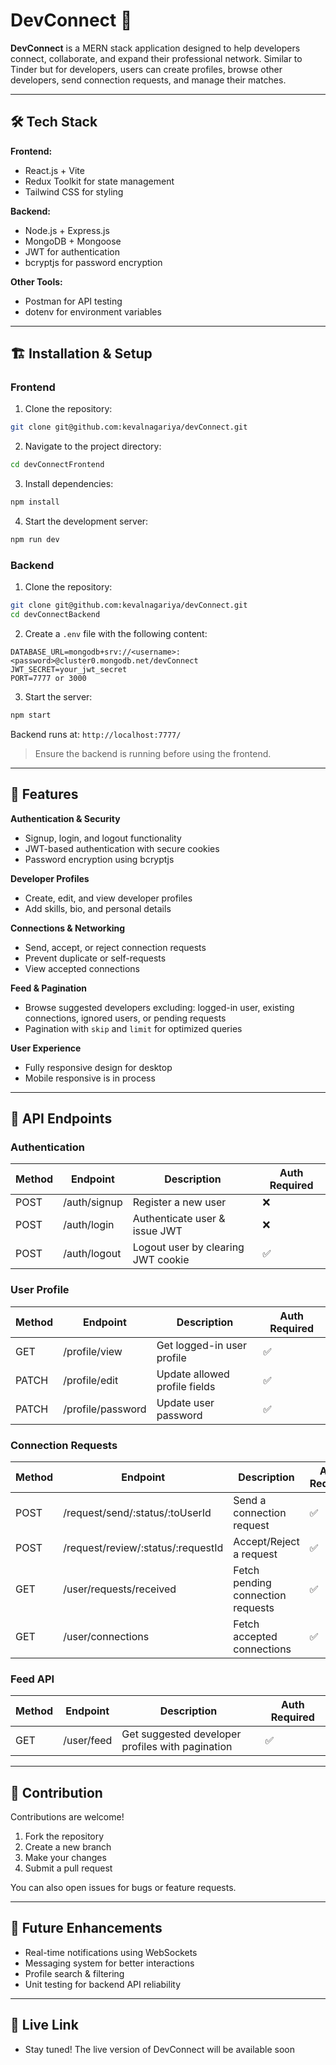 # DevConnect 🚀

**DevConnect** is a MERN stack application designed to help developers connect, collaborate, and expand their professional network. Similar to Tinder but for developers, users can create profiles, browse other developers, send connection requests, and manage their matches.

---

## 🛠 Tech Stack

**Frontend:**
- React.js + Vite  
- Redux Toolkit for state management  
- Tailwind CSS for styling  

**Backend:**
- Node.js + Express.js  
- MongoDB + Mongoose  
- JWT for authentication  
- bcryptjs for password encryption  

**Other Tools:**
- Postman for API testing  
- dotenv for environment variables  

---

## 🏗️ Installation & Setup

### Frontend
1. Clone the repository:  
```bash
git clone git@github.com:kevalnagariya/devConnect.git
```
2. Navigate to the project directory:  
```bash
cd devConnectFrontend
```
3. Install dependencies:  
```bash
npm install
```
4. Start the development server:  
```bash
npm run dev
```

### Backend
1. Clone the repository:  
```bash
git clone git@github.com:kevalnagariya/devConnect.git
cd devConnectBackend
```
2. Create a `.env` file with the following content:  
```env
DATABASE_URL=mongodb+srv://<username>:<password>@cluster0.mongodb.net/devConnect
JWT_SECRET=your_jwt_secret
PORT=7777 or 3000
```
3. Start the server:  
```bash
npm start
```
Backend runs at: `http://localhost:7777/`  

> Ensure the backend is running before using the frontend.

---

## 📌 Features

**Authentication & Security**
- Signup, login, and logout functionality  
- JWT-based authentication with secure cookies  
- Password encryption using bcryptjs  

**Developer Profiles**
- Create, edit, and view developer profiles  
- Add skills, bio, and personal details  

**Connections & Networking**
- Send, accept, or reject connection requests  
- Prevent duplicate or self-requests  
- View accepted connections  

**Feed & Pagination**
- Browse suggested developers excluding: logged-in user, existing connections, ignored users, or pending requests  
- Pagination with `skip` and `limit` for optimized queries  

**User Experience**
- Fully responsive design for desktop 
- Mobile responsive is in process 

---

## 🚀 API Endpoints

### Authentication
| Method | Endpoint | Description | Auth Required |
|--------|---------|-------------|---------------|
| POST   | /auth/signup | Register a new user | ❌ |
| POST   | /auth/login | Authenticate user & issue JWT | ❌ |
| POST   | /auth/logout | Logout user by clearing JWT cookie | ✅ |

### User Profile
| Method | Endpoint | Description | Auth Required |
|--------|---------|-------------|---------------|
| GET    | /profile/view | Get logged-in user profile | ✅ |
| PATCH  | /profile/edit | Update allowed profile fields | ✅ |
| PATCH  | /profile/password | Update user password | ✅ |

### Connection Requests
| Method | Endpoint | Description | Auth Required |
|--------|---------|-------------|---------------|
| POST   | /request/send/:status/:toUserId | Send a connection request | ✅ |
| POST   | /request/review/:status/:requestId | Accept/Reject a request | ✅ |
| GET    | /user/requests/received | Fetch pending connection requests | ✅ |
| GET    | /user/connections | Fetch accepted connections | ✅ |

### Feed API
| Method | Endpoint | Description | Auth Required |
|--------|---------|-------------|---------------|
| GET    | /user/feed | Get suggested developer profiles with pagination | ✅ |

---

## 🤝 Contribution

Contributions are welcome!  
1. Fork the repository  
2. Create a new branch  
3. Make your changes  
4. Submit a pull request  

You can also open issues for bugs or feature requests.

---

## 📌 Future Enhancements

- Real-time notifications using WebSockets  
- Messaging system for better interactions  
- Profile search & filtering  
- Unit testing for backend API reliability  

---

## 📌 Live Link

- Stay tuned! The live version of DevConnect will be available soon
